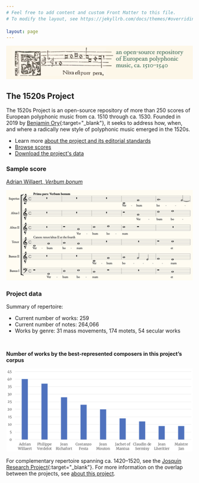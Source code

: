 ```yaml
---
# Feel free to add content and custom Front Matter to this file.
# To modify the layout, see https://jekyllrb.com/docs/themes/#overriding-theme-defaults

layout: page
---
```


![1520s Project banner](/images/1520s_banner.png)

## The 1520s Project

The 1520s Project is an open-source repository of more than 250 scores of European polyphonic music from ca. 1510 through ca. 1530. Founded in 2019 by [Benjamin Ory](https://benjaminory.com){:target="_blank"}, it seeks to address how, when, and where a radically new style of polyphonic music emerged in the 1520s.
+ Learn more [about the project and its editorial standards](about)
+ [Browse scores](browse)
+ [Download the project's data](data)

### Sample score

[Adrian Willaert, _Verbum bonum_]()


![Sample score](/images/sample_score.png)

### Project data

Summary of repertoire:
+ Current number of works: 259
+ Current number of notes: 264,066
+ Works by genre: 31 mass movements, 174 motets, 54 secular works

<br>

**Number of works by the best-represented composers in this project’s corpus**

![Project corpus](/images/corpus.png)

For complementary repertoire spanning ca. 1420–1520, see the [Josquin Research Project](http://josquin.stanford.edu){:target="_blank"}. For more information on the overlap between the projects, see [about this project](about).
